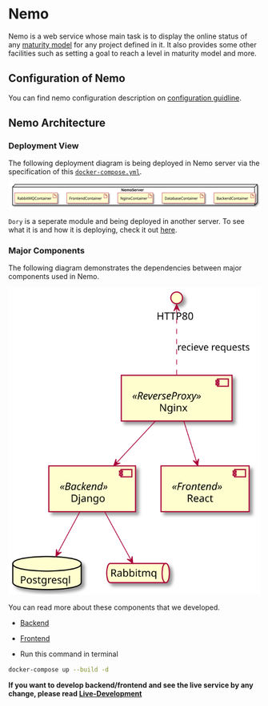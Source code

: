
# Nemo

Nemo is a web service whose main task is to display the online status of any [maturity model](https://en.wikipedia.org/wiki/Maturity_model) for any project defined in it. It also provides some other facilities such as setting a goal to reach a level in maturity model and more.


## Configuration of Nemo

You can find nemo configuration description on [configuration guidline](CONFIGURATION-GUIDLINE.md).

## Nemo Architecture

### Deployment View

The following deployment diagram is being deployed in Nemo server via the specification of this [`docker-compose.yml`](docker-compose.yml).

![deployment view](./readme-assets/deployment-view.svg)

`Dory` is a seperate module and being deployed in another server. To see what it is and how it is deploying, check it out [here](../dory-server/).

### Major Components

The following diagram demonstrates the dependencies between major components used in Nemo.

![components](./readme-assets/nemo-components.svg)

You can read more about these components that we developed.

- [Backend](backend/)
- [Frontend](frontend/)

- Run this command in terminal

``` bash
docker-compose up --build -d
```

**If you want to develop backend/frontend and see the live service by any change, please read [Live-Development](live-development/)**
